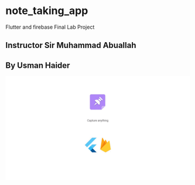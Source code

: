 # note_taking_app
Flutter and firebase
Final Lab Project
## Instructor Sir Muhammad Abuallah
## By Usman Haider
![Screen Shot](https://github.com/usmanhaider461/note_taking_app/blob/master/note_taking_app.gif)






